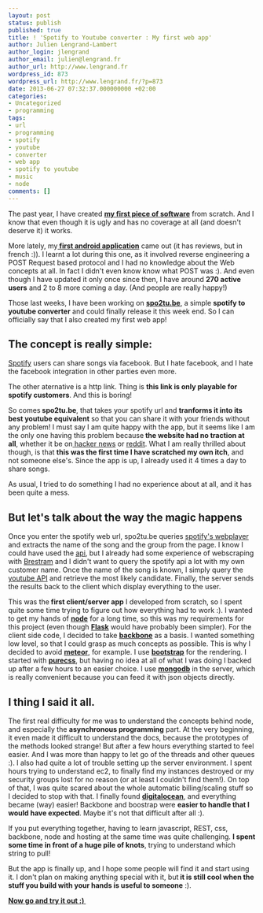 ```yaml
---
layout: post
status: publish
published: true
title: ! 'Spotify to Youtube converter : My first web app'
author: Julien Lengrand-Lambert
author_login: jlengrand
author_email: julien@lengrand.fr
author_url: http://www.lengrand.fr
wordpress_id: 873
wordpress_url: http://www.lengrand.fr/?p=873
date: 2013-06-27 07:32:37.000000000 +02:00
categories:
- Uncategorized
- programming
tags:
- url
- programming
- spotify
- youtube
- converter
- web app
- spotify to youtube
- music
- node
comments: []
---
```

The past year, I have created <a title="ivolution" href="http://jlengrand.github.io/Ivolution/" target="_blank"><strong>my first piece of software</strong></a> from scratch. And I know that even though it is ugly and has no coverage at all (and doesn't deserve it) it works.

More lately, my<strong><a title="brestram" href="http://play.google.com/store/search?q=brestram&amp;c=apps" target="_blank"> first android application</a></strong> came out (it has reviews, but in french :)). I learnt a lot during this one, as it involved reverse engineering a POST Request based protocol and I had no knowledge about the Web concepts at all. In fact I didn't even know know what POST was :). And even though I have updated it only once since then, I have around <strong>270 active users</strong> and 2 to 8 more coming a day. (And people are really happy!)

Those last weeks, I have been working on <a title="spo2tu.be" href="http://spo2tu.be/" target="_blank"><strong>spo2tu.be</strong></a>, a simple <strong>spotify to youtube converter</strong> and could finally release it this week end. So I can officially say that I also created my first web app!
<h2>The concept is really simple:</h2>
<a title="spotify" href="spotify.com" target="_blank">Spotify</a> users can share songs via facebook. But I hate facebook, and I hate the facebook integration in other parties even more.

The other aternative is a http link. Thing is <strong>this link is only playable for spotify customers</strong>. And this is boring!

So comes<strong> spo2tu.be</strong>, that takes your spotify url and <strong>tranforms it into its best youtube equivalent</strong> so that you can share it with your friends without any problem!
I must say I am quite happy with the app, but it seems like I am the only one having this problem because<strong> the website had no traction at all</strong>, whether it be on<a title="hacker news" href="http://news.ycombinator.com" target="_blank"> hacker news</a> or <a title="reddit" href="reddit.com" target="_blank">reddit</a>.
What I am really thrilled about though, is that <strong>this was the first time I have scratched my own itch</strong>, and not someone else's. Since the app is up, I already used it 4 times a day to share songs.

As usual, I tried to do something I had no experience about at all, and it has been quite a mess.
<h2>But let's talk about the way the magic happens</h2>
Once you enter the spotify web url, spo2tu.be queries <a title="spotify's webplayer" href="open.spotify.com/track/6tY0fjwn04azpjHsQGbVtC" target="_blank">spotify's webplayer</a> and extracts the name of the song and the group from the page. I know I could have used the <a title="spotify API" href="http://developer.spotify.com/technologies/web-api/" target="_blank">api</a>, but I already had some experience of webscraping with <a title="Brestram" href="http://play.google.com/store/search?q=brestram&amp;c=apps" target="_blank">Brestram</a> and I didn't want to query the spotify api a lot with my own customer name.
Once the name of the song is known, I simply query the <a title="youtube API" href="http://developers.google.com/youtube/" target="_blank">youtube API</a> and retrieve the most likely candidate.
Finally, the server sends the results back to the client which display everything to the user.

This was the<strong> first client/server app</strong> I developed from scratch, so I spent quite some time trying to figure out how everything had to work :).
I wanted to get my hands of <strong><a title="node" href="http://nodejs.org/" target="_blank">node</a></strong> for a long time, so this was my requirements for this project (even though <a href="http://flask.pocoo.org/" target="_blank"><strong>Flask</strong></a> would have probably been simpler).
For the client side code, I decided to take <a href="http://backbonejs.org/" target="_blank"><strong>backbone</strong></a> as a basis. I wanted something low level, so that I could grasp as much concepts as possible. This is why I decided to avoid <a href="http://meteor.com/" target="_blank"><strong>meteor</strong></a>, for example.
I use <a href="http://twitter.github.io/bootstrap/" target="_blank"><strong>bootstrap</strong></a> for the rendering. I started with <a href="http://purecss.io/" target="_blank"><strong>purecss</strong></a>, but having no idea at all of what I was doing I backed up after a few hours to an easier choice.
I use <a href="http://www.mongodb.org/" target="_blank"><strong>mongodb</strong></a> in the server, which is really convenient because you can feed it with json objects directly.
<h2>I thing I said it all.</h2>
The first real difficulty for me was to understand the concepts behind node, and especially the <strong>asynchronous programming</strong> part. At the very beginning, it even made it difficult to understand the docs, because the prototypes of the methods looked strange!
But after a few hours everything started to feel easier. And I was more than happy to let go of the threads and other queues :).
I also had quite a lot of trouble setting up the server environment. I spent hours trying to understand ec2, to finally find my instances destroyed or my security groups lost for no reason (or at least I couldn't find them!). On top of that, I was quite scared about the whole automatic billing/scaling stuff so I decided to stop with that. I finally found <a title="digital ocean" href="http://www.digitalocean.com/" target="_blank"><strong>digitalocean</strong></a>, and everything became (way) easier!
Backbone and boostrap were <strong>easier to handle that I would have expected</strong>. Maybe it's not that difficult after all :).

If you put everything together, having to learn javascript, REST, css, backbone, node and hosting at the same time was quite challenging. <strong>I spent some time in front of a huge pile of knots</strong>, trying to understand which string to pull!

But the app is finally up, and I hope some people will find it and start using it. I don't plan on making anything special with it, but<strong> it is still cool when the stuff you build with your hands is useful to someone</strong> :).

<a title="spo2tube" href="http://spo2tu.be/" target="_blank"><strong>Now go and try it out :) </strong></a>
